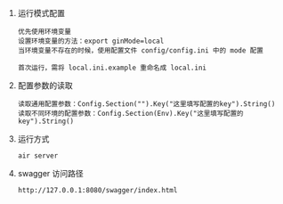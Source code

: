 1. 运行模式配置
    ```
    优先使用环境变量
   设置环境变量的方法：export ginMode=local
   当环境变量不存在的时候，使用配置文件 config/config.ini 中的 mode 配置
   
   首次运行，需将 local.ini.example 重命名成 local.ini
    ```
2. 配置参数的读取
    ```
   读取通用配置参数：Config.Section("").Key("这里填写配置的key").String()
   读取不同环境的配置参数：Config.Section(Env).Key("这里填写配置的key").String()
   ```
3. 运行方式
   ```
   air server
   ```
4. swagger 访问路径
   ```
   http://127.0.0.1:8080/swagger/index.html
   ```
